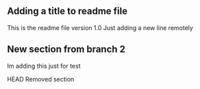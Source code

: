 ## Adding a title to readme file
This is the readme file version 1.0
Just adding a new line remotely

## New section from branch 2
Im adding this just for test

HEAD
Removed section
